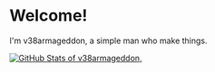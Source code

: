 # Welcome!

I'm v38armageddon, a simple man who make things.

[![GitHub Stats of v38armageddon,](https://github-readme-stats.vercel.app/api?username=v38armageddon)](https://github.com/anuraghazra/github-readme-stats)
